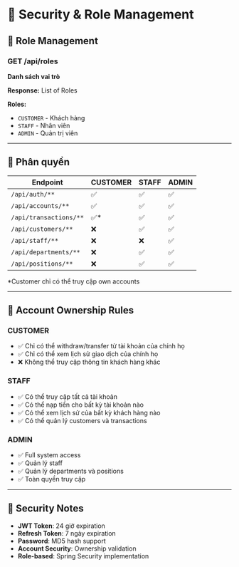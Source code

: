 # 🔐 Security & Role Management

## 🔑 Role Management

### GET /api/roles
**Danh sách vai trò**

**Response:** List of Roles

**Roles:**
- `CUSTOMER` - Khách hàng
- `STAFF` - Nhân viên
- `ADMIN` - Quản trị viên

---

## 🔐 Phân quyền

| Endpoint | CUSTOMER | STAFF | ADMIN |
|----------|----------|-------|-------|
| `/api/auth/**` | ✅ | ✅ | ✅ |
| `/api/accounts/**` | ✅ | ✅ | ✅ |
| `/api/transactions/**` | ✅* | ✅ | ✅ |
| `/api/customers/**` | ❌ | ✅ | ✅ |
| `/api/staff/**` | ❌ | ❌ | ✅ |
| `/api/departments/**` | ❌ | ✅ | ✅ |
| `/api/positions/**` | ❌ | ✅ | ✅ |

*Customer chỉ có thể truy cập own accounts

---

## 🎯 Account Ownership Rules

### CUSTOMER
- ✅ Chỉ có thể withdraw/transfer từ tài khoản của chính họ
- ✅ Chỉ có thể xem lịch sử giao dịch của chính họ
- ❌ Không thể truy cập thông tin khách hàng khác

### STAFF
- ✅ Có thể truy cập tất cả tài khoản
- ✅ Có thể nạp tiền cho bất kỳ tài khoản nào
- ✅ Có thể xem lịch sử của bất kỳ khách hàng nào
- ✅ Có thể quản lý customers và transactions

### ADMIN
- ✅ Full system access
- ✅ Quản lý staff
- ✅ Quản lý departments và positions
- ✅ Toàn quyền truy cập

---

## 📝 Security Notes

- **JWT Token**: 24 giờ expiration
- **Refresh Token**: 7 ngày expiration
- **Password**: MD5 hash support
- **Account Security**: Ownership validation
- **Role-based**: Spring Security implementation
